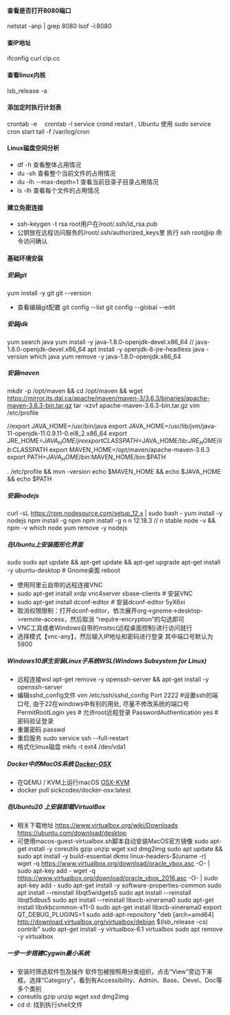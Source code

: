 #### 查看是否打开8080端口
netstat -anp | grep 8080
lsof -i:8080

#### 查IP地址
ifconfig
curl cip.cc

#### 查看linux内核
lsb_release -a

#### 添加定时执行计划表
crontab -e　
crontab -l
service crond restart , Ubuntu 使用 sudo service cron start
tail -f /var/log/cron

#### Linux磁盘空间分析
- df -h 查看整体占用情况
- du -sh 查看整个当前文件的占用情况
- du -lh --max-depth=1 查看当前目录子目录占用情况
- ls -lh 查看每个文件的占用情况

#### 建立免密连接
- ssh-keygen -t rsa   root用户在/root/.ssh/id_rsa.pub
- 公钥放在远程访问服务的/root/.ssh/authorized_keys里  执行 ssh root@ip 命令访问确认  
   
#### 基础环境安装
##### 安装git
yum install -y git
git --version
- 查看编辑git配置
git config --list
git config --global --edit

##### 安装jdk
yum search java
yum install -y java-1.8.0-openjdk-devel.x86_64 // java-1.8.0-openjdk-devel.x86_64
apt install -y openjdk-8-jre-headless
java -version
which java
yum  remove -y java-1.8.0-openjdk.x86_64 

##### 安装maven
mkdir -p /opt/maven && cd /opt/maven && wget https://mirror.its.dal.ca/apache/maven/maven-3/3.6.3/binaries/apache-maven-3.6.3-bin.tar.gz
tar -xzvf  apache-maven-3.6.3-bin.tar.gz
vim /etc/profile

//export JAVA_HOME=/usr/bin/java
export JAVA_HOME=/usr/lib/jvm/java-11-openjdk-11.0.9.11-0.el8_2.x86_64
export JRE_HOME=$JAVA_HOME/jre
export CLASSPATH=$JAVA_HOME/lib:$JRE_HOME/lib:$CLASSPATH
export MAVEN_HOME=/opt/maven/apache-maven-3.6.3
export PATH=$JAVA_HOME/bin:$MAVEN_HOME/bin:$PATH

. /etc/profile && mvn -version
echo $MAVEN_HOME && echo $JAVA_HOME && echo $PATH

##### 安装nodejs
curl -sL https://rpm.nodesource.com/setup_12.x | sudo bash -
yum install -y nodejs
npm install -g npm
npm install -g n
n 12.18.3 // n stable
node -v && npm -v
which node
yum remove -y nodejs

##### 在Ubuntu上安装图形化界面
sudo sudo apt update && apt-get update && apt-get upgrade
apt-get install -y ubuntu-desktop  # Gnome桌面
reboot
- 使用阿里云自带的远程连接VNC
- sudo apt-get install xrdp vnc4server xbase-clients # 安装VNC
- sudo apt-get install dconf-editor  # 安装dconf-editor  5yX6xi
- 取消权限限制：打开dconf-editor，依次展开org->gnome->desktop->remote-access，然后取消 “requlre-encryption”的勾选即可
- VNC工具或者Windows自带的mstsc(远程桌面控制)进行访问就行
- 选择模式【vnc-any】，然后输入IP地址和密码进行登录 其中端口号默认为5900

##### Windows10原生安装Linux子系统WSL(Windows Subsystem for Linux)
-  远程连接wsl  apt-get remove -y openssh-server && apt-get install -y openssh-server
-  编辑sshd_config文件 vim /etc/ssh/sshd_config
Port 2222   #设置ssh的端口号, 由于22在windows中有别的用处, 尽量不修改系统的端口号
PermitRootLogin yes            # 允许root远程登录
PasswordAuthentication yes     # 密码验证登录
- 重置密码 passwd
- 重启服务 sudo service ssh --full-restart
- 格式化linux磁盘   mkfs -t ext4 /dev/vda1

##### Docker中的MacOS系统 [Docker-OSX](https://github.com/sickcodes/Docker-OSX)
- 在QEMU / KVM上运行macOS [OSX-KVM](https://github.com/kholia/OSX-KVM)
- docker pull sickcodes/docker-osx:latest

##### 在Ubuntu20 上安装卸载VirtualBox 
- 相关下载地址 https://www.virtualbox.org/wiki/Downloads  https://ubuntu.com/download/desktop
- 可使用macos-guest-virtualbox.sh脚本自动安装MacOS官方镜像 sudo apt-get install -y coreutils gzip unzip wget xxd dmg2img
sudo apt update && sudo apt install -y build-essential dkms linux-headers-$(uname -r)  
wget -q https://www.virtualbox.org/download/oracle_vbox.asc -O- | sudo apt-key add -
wget -q https://www.virtualbox.org/download/oracle_vbox_2016.asc -O- | sudo apt-key add -
sudo  apt-get install -y software-properties-common
sudo apt install --reinstall libqt5widgets5
sudo apt install --reinstall libqt5dbus5
sudo apt install --reinstall libxcb-xinerama0
sudo apt-get install libxkbcommon-x11-0
sudo apt-get install libxcb-xinerama0
export QT_DEBUG_PLUGINS=1
sudo add-apt-repository "deb [arch=amd64] http://download.virtualbox.org/virtualbox/debian $(lsb_release -cs) contrib"
sudo apt-get install -y virtualbox-6.1
virtualbox
sudo apt remove -y virtualbox

##### 一步一步搭建Cygwin最小系统
- 安装时筛选软件包及操作 软件包被按照用分类组织，点击“View”旁边下来框，选择“Category”，看到有Accessibility、Admin、Base、Devel、Doc等多个类别
- coreutils gzip unzip wget xxd dmg2img
- cd d: 找到执行shell文件
